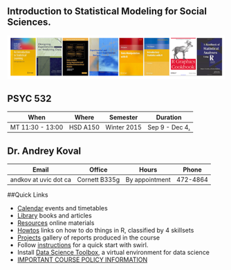 Introduction to Statistical Modeling  for Social Sciences. 
---
![covers](./materials/texts/images/covers-02.png)

## PSYC 532
| When  | Where  | Semester  | Duration  |
|---|---|---|---|
| MT 11:30 - 13:00   | HSD A150    | Winter 2015   | Sep 9 - Dec 4[.](https://github.com/andkov/psy532/edit/gh-pages/index.md)  |

## Dr. Andrey Koval

|Email   |Office   | Hours | Phone  |
|---|---|---|---|
andkov at uvic dot ca |Cornett B335g|   By appointment  | 472-4864  |


##Quick Links
- [Calendar](./calendar.md) events and timetables
- [Library](./library.md) books and articles 
- [Resources](./resources.md) online materials
- [Howtos](./howtos.md) links on how to do things in R, classified by 4 skillsets
- [Projects](./projects/README.md) gallery of reports produced in the course
- Follow [instructions](./materials/swirl/quickstart.md) for a quick start with swirl.  
- Install [Data Science Toolbox](http://datasciencetoolbox.org/), a virtual environment for data science    
- [IMPORTANT COURSE POLICY INFORMATION](./policy.md)  


